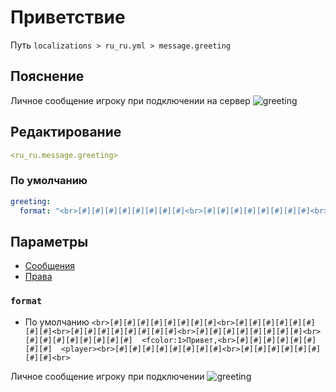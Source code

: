 # Приветствие
Путь `localizations > ru_ru.yml > message.greeting`

## Пояснение
Личное сообщение игроку при подключении на сервер
![greeting](/greeting.png)

## Редактирование
```yaml
<ru_ru.message.greeting>
```

### По умолчанию
```yaml
greeting:
  format: "<br>[#][#][#][#][#][#][#][#]<br>[#][#][#][#][#][#][#][#]<br>[#][#][#][#][#][#][#][#]<br>[#][#][#][#][#][#][#][#]<br>[#][#][#][#][#][#][#][#]  <fcolor:1>Привет,<br>[#][#][#][#][#][#][#][#]  <player><br>[#][#][#][#][#][#][#][#]<br>[#][#][#][#][#][#][#][#]<br>"
```

## Параметры

- [Сообщения](/ru/message/greeting/)
- [Права](/ru/permission/message/greeting/)

### `format`
- По умолчанию `<br>[#][#][#][#][#][#][#][#]<br>[#][#][#][#][#][#][#][#]<br>[#][#][#][#][#][#][#][#]<br>[#][#][#][#][#][#][#][#]<br>[#][#][#][#][#][#][#][#]  <fcolor:1>Привет,<br>[#][#][#][#][#][#][#][#]  <player><br>[#][#][#][#][#][#][#][#]<br>[#][#][#][#][#][#][#][#]<br>`

Личное сообщение игроку при подключении
![greeting](/greeting.png)